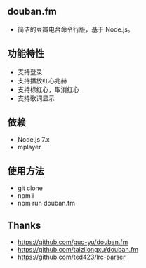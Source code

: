 ## douban.fm
* 简洁的豆瓣电台命令行版，基于 Node.js。

## 功能特性
* 支持登录
* 支持播放红心兆赫
* 支持标红心，取消红心
* 支持歌词显示

## 依赖
* Node.js 7.x
* mplayer

## 使用方法
* git clone
* npm i
* npm run douban.fm

## Thanks
* https://github.com/guo-yu/douban.fm
* https://github.com/taizilongxu/douban.fm
* https://github.com/ted423/lrc-parser